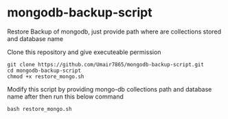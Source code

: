 # mongodb-backup-script
Restore Backup of mongodb, just provide path where are collections stored and database name

Clone this repository and give executeable permission
```
git clone https://github.com/Umair7865/mongodb-backup-script.git
cd mongodb-backup-script
chmod +x restore_mongo.sh

```

Modify this script by providing mongo-db collections path and database name 
after then run this below command 
```
bash restore_mongo.sh
```
